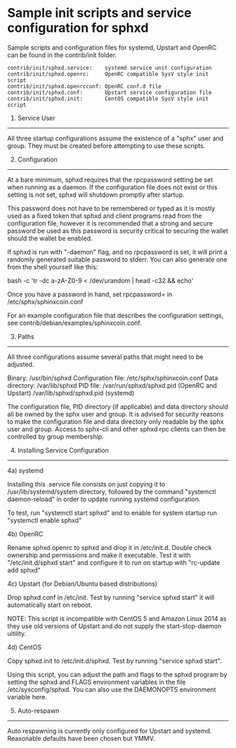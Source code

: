 Sample init scripts and service configuration for sphxd
==========================================================

Sample scripts and configuration files for systemd, Upstart and OpenRC
can be found in the contrib/init folder.

    contrib/init/sphxd.service:    systemd service unit configuration
    contrib/init/sphxd.openrc:     OpenRC compatible SysV style init script
    contrib/init/sphxd.openrcconf: OpenRC conf.d file
    contrib/init/sphxd.conf:       Upstart service configuration file
    contrib/init/sphxd.init:       CentOS compatible SysV style init script

1. Service User
---------------------------------

All three startup configurations assume the existence of a "sphx" user
and group.  They must be created before attempting to use these scripts.

2. Configuration
---------------------------------

At a bare minimum, sphxd requires that the rpcpassword setting be set
when running as a daemon.  If the configuration file does not exist or this
setting is not set, sphxd will shutdown promptly after startup.

This password does not have to be remembered or typed as it is mostly used
as a fixed token that sphxd and client programs read from the configuration
file, however it is recommended that a strong and secure password be used
as this password is security critical to securing the wallet should the
wallet be enabled.

If sphxd is run with "-daemon" flag, and no rpcpassword is set, it will
print a randomly generated suitable password to stderr.  You can also
generate one from the shell yourself like this:

bash -c 'tr -dc a-zA-Z0-9 < /dev/urandom | head -c32 && echo'

Once you have a password in hand, set rpcpassword= in /etc/sphx/sphinxcoin.conf

For an example configuration file that describes the configuration settings,
see contrib/debian/examples/sphinxcoin.conf.

3. Paths
---------------------------------

All three configurations assume several paths that might need to be adjusted.

Binary:              /usr/bin/sphxd
Configuration file:  /etc/sphx/sphinxcoin.conf
Data directory:      /var/lib/sphxd
PID file:            /var/run/sphxd/sphxd.pid (OpenRC and Upstart)
                     /var/lib/sphxd/sphxd.pid (systemd)

The configuration file, PID directory (if applicable) and data directory
should all be owned by the sphx user and group.  It is advised for security
reasons to make the configuration file and data directory only readable by the
sphx user and group.  Access to sphx-cli and other sphxd rpc clients
can then be controlled by group membership.

4. Installing Service Configuration
-----------------------------------

4a) systemd

Installing this .service file consists on just copying it to
/usr/lib/systemd/system directory, followed by the command
"systemctl daemon-reload" in order to update running systemd configuration.

To test, run "systemctl start sphxd" and to enable for system startup run
"systemctl enable sphxd"

4b) OpenRC

Rename sphxd.openrc to sphxd and drop it in /etc/init.d.  Double
check ownership and permissions and make it executable.  Test it with
"/etc/init.d/sphxd start" and configure it to run on startup with
"rc-update add sphxd"

4c) Upstart (for Debian/Ubuntu based distributions)

Drop sphxd.conf in /etc/init.  Test by running "service sphxd start"
it will automatically start on reboot.

NOTE: This script is incompatible with CentOS 5 and Amazon Linux 2014 as they
use old versions of Upstart and do not supply the start-stop-daemon uitility.

4d) CentOS

Copy sphxd.init to /etc/init.d/sphxd. Test by running "service sphxd start".

Using this script, you can adjust the path and flags to the sphxd program by
setting the sphxd and FLAGS environment variables in the file
/etc/sysconfig/sphxd. You can also use the DAEMONOPTS environment variable here.

5. Auto-respawn
-----------------------------------

Auto respawning is currently only configured for Upstart and systemd.
Reasonable defaults have been chosen but YMMV.
